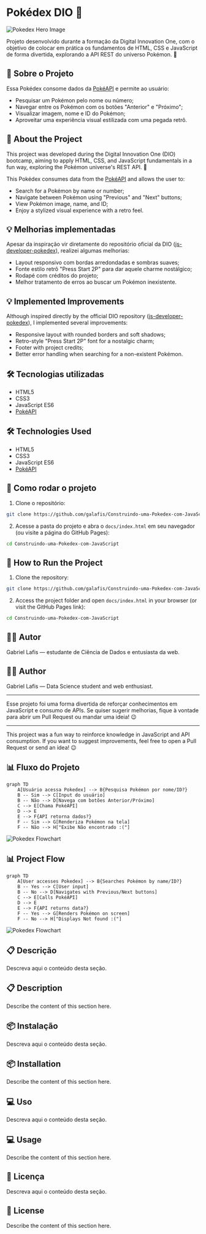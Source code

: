 # Pokédex DIO 🧢

![Pokedex Hero Image](assets/pokedex_hero_image.png)

Projeto desenvolvido durante a formação da Digital Innovation One, com o objetivo de colocar em prática os fundamentos de HTML, CSS e JavaScript de forma divertida, explorando a API REST do universo Pokémon. 🧬

## 📌 Sobre o Projeto

Essa Pokédex consome dados da [PokéAPI](https://pokeapi.co/) e permite ao usuário:

- Pesquisar um Pokémon pelo nome ou número;
- Navegar entre os Pokémon com os botões "Anterior" e "Próximo";
- Visualizar imagem, nome e ID do Pokémon;
- Aproveitar uma experiência visual estilizada com uma pegada retrô.

## 📌 About the Project

This project was developed during the Digital Innovation One (DIO) bootcamp, aiming to apply HTML, CSS, and JavaScript fundamentals in a fun way, exploring the Pokémon universe's REST API. 🧬

This Pokédex consumes data from the [PokéAPI](https://pokeapi.co/) and allows the user to:

- Search for a Pokémon by name or number;
- Navigate between Pokémon using "Previous" and "Next" buttons;
- View Pokémon image, name, and ID;
- Enjoy a stylized visual experience with a retro feel.

## 💡 Melhorias implementadas

Apesar da inspiração vir diretamente do repositório oficial da DIO ([js-developer-pokedex](https://github.com/digitalinnovationone/js-developer-pokedex)), realizei algumas melhorias:

- Layout responsivo com bordas arredondadas e sombras suaves;
- Fonte estilo retrô "Press Start 2P" para dar aquele charme nostálgico;
- Rodapé com créditos do projeto;
- Melhor tratamento de erros ao buscar um Pokémon inexistente.

## 💡 Implemented Improvements

Although inspired directly by the official DIO repository ([js-developer-pokedex](https://github.com/digitalinnovationone/js-developer-pokedex)), I implemented several improvements:

- Responsive layout with rounded borders and soft shadows;
- Retro-style "Press Start 2P" font for a nostalgic charm;
- Footer with project credits;
- Better error handling when searching for a non-existent Pokémon.

## 🛠️ Tecnologias utilizadas

- HTML5
- CSS3
- JavaScript ES6
- [PokéAPI](https://pokeapi.co/)

## 🛠️ Technologies Used

- HTML5
- CSS3
- JavaScript ES6
- [PokéAPI](https://pokeapi.co/)

## 🚀 Como rodar o projeto

1. Clone o repositório:
```bash
git clone https://github.com/galafis/Construindo-uma-Pokedex-com-JavaScript
```
2. Acesse a pasta do projeto e abra o `docs/index.html` em seu navegador (ou visite a página do GitHub Pages):
```bash
cd Construindo-uma-Pokedex-com-JavaScript
```

## 🚀 How to Run the Project

1. Clone the repository:
```bash
git clone https://github.com/galafis/Construindo-uma-Pokedex-com-JavaScript
```
2. Access the project folder and open `docs/index.html` in your browser (or visit the GitHub Pages link):
```bash
cd Construindo-uma-Pokedex-com-JavaScript
```

## 👨‍💻 Autor
Gabriel Lafis — estudante de Ciência de Dados e entusiasta da web.

## 👨‍💻 Author
Gabriel Lafis — Data Science student and web enthusiast.

---

Esse projeto foi uma forma divertida de reforçar conhecimentos em JavaScript e consumo de APIs. Se quiser sugerir melhorias, fique à vontade para abrir um Pull Request ou mandar uma ideia! 😉

---

This project was a fun way to reinforce knowledge in JavaScript and API consumption. If you want to suggest improvements, feel free to open a Pull Request or send an idea! 😉

## 📊 Fluxo do Projeto

```mermaid
graph TD
    A[Usuário acessa Pokedex] --> B{Pesquisa Pokémon por nome/ID?}
    B -- Sim --> C[Input do usuário]
    B -- Não --> D[Navega com botões Anterior/Próximo]
    C --> E[Chama PokéAPI]
    D --> E
    E --> F{API retorna dados?}
    F -- Sim --> G[Renderiza Pokémon na tela]
    F -- Não --> H["Exibe Não encontrado :("]
```

![Pokedex Flowchart](assets/pokedex_flowchart.png)

## 📊 Project Flow

```mermaid
graph TD
    A[User accesses Pokedex] --> B{Searches Pokémon by name/ID?}
    B -- Yes --> C[User input]
    B -- No --> D[Navigates with Previous/Next buttons]
    C --> E[Calls PokéAPI]
    D --> E
    E --> F{API returns data?}
    F -- Yes --> G[Renders Pokémon on screen]
    F -- No --> H["Displays Not found :("]
```

![Pokedex Flowchart](assets/pokedex_flowchart.png)

## 📋 Descrição

Descreva aqui o conteúdo desta seção.

## 📋 Description

Describe the content of this section here.

## 📦 Instalação

Descreva aqui o conteúdo desta seção.

## 📦 Installation

Describe the content of this section here.

## 💻 Uso

Descreva aqui o conteúdo desta seção.

## 💻 Usage

Describe the content of this section here.

## 📄 Licença

Descreva aqui o conteúdo desta seção.

## 📄 License

Describe the content of this section here.


